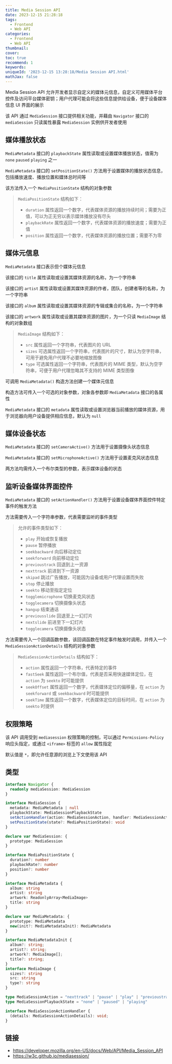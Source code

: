 ```yaml
---
title: Media Session API
date: 2023-12-15 21:28:18
tags:
  - Frontend
  - Web API
categories:
  - Frontend
  - Web API
thumbnail:
cover:
toc: true
recommend: 1
keywords:
uniqueId: '2023-12-15 13:28:18/Media Session API.html'
mathJax: false
---
```


Media Session API 允许开发者显示自定义的媒体元信息，自定义可用媒体平台控件及访问平台媒体密钥；用户代理可能会将这些信息提供给设备，便于设备媒体信息 UI 界面的展示

该 API 通过 `MediaSession` 接口提供相关功能，并藉由 `Navigator` 接口的 `mediaSession` 只读属性暴露 `MediaSession` 实例供开发者使用

## 媒体播放状态

`MediaMetadata` 接口的 `playbackState` 属性读取或设置媒体播放状态，值需为 `none` `paused` `playing` 之一

`MediaMetadata` 接口的 `setPositionState()` 方法用于设置媒体的播放状态信息，包括播放速度、播放位置和媒体总时间等

该方法传入一个 `MediaPositionState` 结构的对象参数

> `MediaPositionState` 结构如下：
> - `duration` 属性返回一个数字，代表媒体资源的播放持续时间；需要为正值，可以为正无穷以表示媒体播放没有尽头
> - `playbackRate` 属性返回一个数字，代表媒体资源的播放速度；需要为正值
> - `position` 属性返回一个数字，代表媒体资源的播放位置；需要不为零

## 媒体元信息

`MediaMetadata` 接口表示但个媒体元信息

该接口的 `title` 属性读取或设置其媒体资源的名称，为一个字符串

该接口的 `artist` 属性读取或设置其媒体资源的作者，团队，创建者等的名称，为一个字符串

该接口的 `album` 属性读取或设置其媒体资源的专辑或集合的名称，为一个字符串

该接口的 `artwork` 属性读取或设置其媒体资源的图片，为一个只读 `MediaImage` 结构的对象数组

> `MediaImage` 结构如下：
> - `src` 属性返回一个字符串，代表图片的 URL
> - `sizes` 可选属性返回一个字符串，代表图片的尺寸，默认为空字符串，可用于避免用户代理不必要地缩放图像
> - `type` 可选属性返回一个字符串，代表图片的 MIME 类型，默认为空字符串，可便于用户代理忽略其不支持的 MIME 类型图像

可调用 `MediaMetadata()` 构造方法创建一个媒体元信息

构造方法可传入一个可选的对象参数，对象各参数即 `MediaMetadata` 接口的各属性

`MediaMetadata` 接口的 `metadata` 属性读取或设置浏览器当前播放的媒体资源，用于浏览器向用户设备提供相应信息，默认为 `null`

## 媒体设备状态

`MediaMetadata` 接口的 `setCameraActive()` 方法用于设置摄像头状态信息

`MediaMetadata` 接口的 `setMicrophoneActive()` 方法用于设置麦克风状态信息

两方法均需传入一个布尔类型的参数，表示媒体设备的状态

## 监听设备媒体界面控件

`MediaMetadata` 接口的 `setActionHandler()` 方法用于设置设备媒体界面控件特定事件的触发方法

方法需要传入一个字符串参数，代表需要监听的事件类型

> 允许的事件类型如下：
> - `play` 开始或恢复播放
> - `pause` 暂停播放
> - `seekbackward` 向后移动定位
> - `seekforward` 向前移动定位
> - `previoustrack` 回退到上一资源
> - `nexttrack` 前进到下一资源
> - `skipad` 跳过广告播放，可能因为设备或用户代理设置而失败
> - `stop` 停止播放
> - `seekto` 移动至指定定位
> - `togglemicrophone` 切换麦克风状态
> - `togglecamera` 切换摄像头状态
> - `hangup` 结束通话
> - `previousslide` 回退至上一幻灯片
> - `nextslide` 前进至下一幻灯片
> - `togglecamera` 切换摄像头状态

方法需要传入一个回调函数参数，该回调函数在特定事件触发时调用，并传入一个 `MediaSessionActionDetails` 结构的对象参数

> `MediaSessionActionDetails` 结构如下：
> - `action` 属性返回一个字符串，代表特定的事件
> - `fastSeek` 属性返回一个布尔值，代表是否采用快速媒体定位，在 `action` 为 `seekto` 时可能提供
> - `seekOffset` 属性返回一个数字，代表媒体定位的偏移量，在 `action` 为 `seekforward` 或 `seekbackward` 时可能提供
> - `seekTime` 属性返回一个数字，代表媒体定位的目标时间，在 `action` 为 `seekto` 时提供

## 权限策略

该 API 调用受到 `mediasession` 权限策略的控制，可以通过 `Permissions-Policy` 响应头指定，或通过 `<iframe>` 标签的 `allow` 属性指定

默认值是 `*`，即允许任意源的浏览上下文使用该 API

## 类型

```ts
interface Navigator {
  readonly mediaSession: MediaSession
}

interface MediaSession {
  metadata: MediaMetadata | null
  playbackState: MediaSessionPlaybackState
  setActionHandler(action: MediaSessionAction, handler: MediaSessionActionHandler | null): void
  setPositionState(state?: MediaPositionState): void
}

declare var MediaSession: {
  prototype: MediaSession
}

interface MediaPositionState {
  duration?: number
  playbackRate?: number
  position?: number
}

interface MediaMetadata {
  album: string
  artist: string
  artwork: ReadonlyArray<MediaImage>
  title: string
}

declare var MediaMetadata: {
  prototype: MediaMetadata
  new(init?: MediaMetadataInit): MediaMetadata
}

interface MediaMetadataInit {
  album?: string;
  artist?: string;
  artwork?: MediaImage[];
  title?: string;
}
interface MediaImage {
  sizes?: string
  src: string
  type?: string
}

type MediaSessionAction = "nexttrack" | "pause" | "play" | "previoustrack" | "seekbackward" | "seekforward" | "seekto" | "skipad" | "stop"
type MediaSessionPlaybackState = "none" | "paused" | "playing"

interface MediaSessionActionHandler {
  (details: MediaSessionActionDetails): void;
}
```

## 链接

* <https://developer.mozilla.org/en-US/docs/Web/API/Media_Session_API>
* <https://w3c.github.io/mediasession/>
